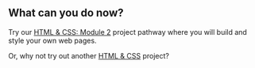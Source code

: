 ## What can you do now?

Try our [HTML & CSS: Module 2](https://projects.raspberrypi.org/en/pathways/webdev-module-2) project pathway where you will build and style your own web pages.

Or, why not try out another [HTML & CSS](https://projects.raspberrypi.org/en/projects?software%5B%5D=html-css-javascript) project?
